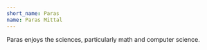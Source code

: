 ```yaml
---
short_name: Paras
name: Paras Mittal
---
```

Paras enjoys the sciences, particularly math and computer science.